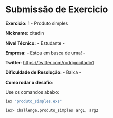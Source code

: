 # Submissão de Exercicio

**Exercicio:** 1 - Produto simples

**Nickname:** citadin

**Nível Técnico:** - Estudante -

**Empresa:** - Estou em busca de uma! -

**Twitter**: https://twitter.com/rodrigocitadin1

**Dificuldade de Resolução:** - Baixa -

**Como rodar o desafio**: 

Use os comandos abaixo:
```bash
iex "produto_simples.exs"
```
```
iex> Challenge.produto_simples arg1, arg2
```